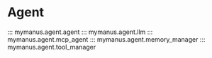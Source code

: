 # Agent

::: mymanus.agent.agent
::: mymanus.agent.llm
::: mymanus.agent.mcp_agent
::: mymanus.agent.memory_manager
::: mymanus.agent.tool_manager